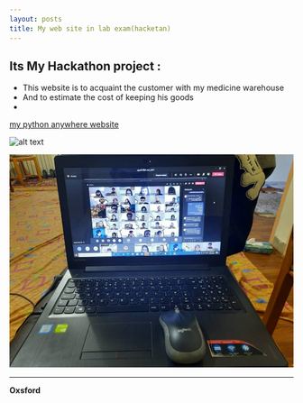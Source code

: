 ```yaml
---
layout: posts
title: My web site in lab exam(hacketan)
---
```



## Its My Hackathon project :

- This website is to acquaint the customer with my medicine warehouse 
- And to estimate the cost of keeping his goods
- 


[my python anywhere website](http://99522221.pythonanywhere.com/blog/form/)



![alt text]({{http://99522221.pythonanywhere.com/blog/form/}}/assets/images/post.jpg "my website")

![alt text](../assets/images/work.jpg "exam")


---
**Oxsford**
